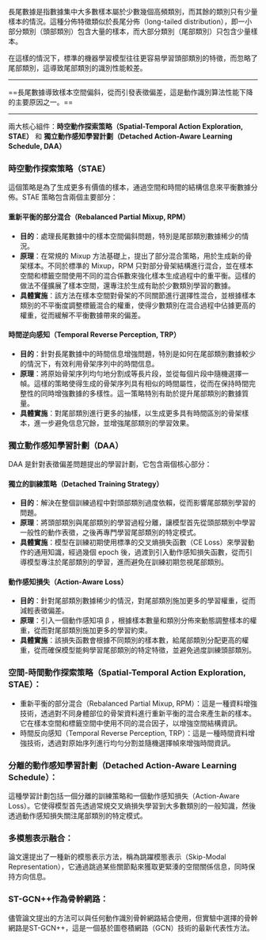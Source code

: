 
長尾數據是指數據集中大多數樣本屬於少數幾個高頻類別，而其餘的類別只有少量樣本的情況。這種分佈特徵類似於長尾分佈（long-tailed distribution），即一小部分類別（頭部類別）包含大量的樣本，而大部分類別（尾部類別）只包含少量樣本。

在這樣的情況下，標準的機器學習模型往往更容易學習頭部類別的特徵，而忽略了尾部類別，這導致尾部類別的識別性能較差。


-----


==長尾數據導致樣本空間偏斜，從而引發表徵偏差，這是動作識別算法性能下降的主要原因之一。==


---

兩大核心組件：**時空動作探索策略（Spatial-Temporal Action Exploration, STAE）** 和 **獨立動作感知學習計劃（Detached Action-Aware Learning Schedule, DAA）**


### **時空動作探索策略（STAE）**

這個策略是為了生成更多有價值的樣本，通過空間和時間的結構信息來平衡數據分佈。STAE 策略包含兩個主要部分：

#### **重新平衡的部分混合（Rebalanced Partial Mixup, RPM）**

- **目的**：處理長尾數據中的樣本空間偏斜問題，特別是尾部類別數據稀少的情況。
- **原理**：在常規的 Mixup 方法基礎上，提出了部分混合策略，用於生成新的骨架樣本。不同於標準的 Mixup，RPM 只對部分骨架結構進行混合，並在樣本空間和標籤空間使用不同的混合係數來強化樣本生成過程中的重平衡。這樣的做法不僅擴展了樣本空間，還專注於生成有助於少數類別學習的數據。
- **具體實施**：該方法在樣本空間對骨架的不同關節進行選擇性混合，並根據樣本類別的不平衡度調整標籤混合的權重，使得少數類別在混合過程中佔據更高的權重，從而緩解不平衡數據帶來的偏差。

####  **時間逆向感知（Temporal Reverse Perception, TRP）**

- **目的**：針對長尾數據中的時間信息增強問題，特別是如何在尾部類別數據較少的情況下，有效利用骨架序列中的時間信息。
- **原理**：將原始骨架序列均勻地分割成等長片段，並從每個片段中隨機選擇一幀。這樣的策略使得生成的骨架序列具有相似的時間屬性，從而在保持時間完整性的同時增強數據的多樣性。這一策略特別有助於提升尾部類別的數據質量。
- **具體實施**：對尾部類別進行更多的抽樣，以生成更多具有時間區別的骨架樣本，進一步避免信息冗餘，並增強尾部類別的學習效果。

### **獨立動作感知學習計劃（DAA）**

DAA 是針對表徵偏差問題提出的學習計劃，它包含兩個核心部分：

#### **獨立的訓練策略（Detached Training Strategy）**

- **目的**：解決在整個訓練過程中對頭部類別過度依賴，從而影響尾部類別學習的問題。
- **原理**：將頭部類別與尾部類別的學習過程分離，讓模型首先從頭部類別中學習一般性的動作表徵，之後再專門學習尾部類別的特定模式。
- **具體實施**：模型在訓練初期使用標準的交叉熵損失函數（CE Loss）來學習動作的通用知識，經過幾個 epoch 後，過渡到引入動作感知損失函數，從而引導模型專注於尾部類別的學習，進而避免在訓練初期忽視尾部類別。

#### **動作感知損失（Action-Aware Loss）**

- **目的**：針對尾部類別數據稀少的情況，對尾部類別施加更多的學習權重，從而減輕表徵偏差。
- **原理**：引入一個動作感知項 β ，根據樣本數量和類別分佈來動態調整樣本的權重，從而對尾部類別施加更多的學習約束。
- **具體實施**：該損失函數會根據不同類別的樣本數，給尾部類別分配更高的權重，從而確保模型能夠學習尾部類別的特定特徵，並避免過度訓練頭部類別。

### 空間-時間動作探索策略（Spatial-Temporal Action Exploration, STAE）：
- 重新平衡的部分混合（Rebalanced Partial Mixup, RPM）：這是一種資料增強技術，透過對不同身體部位的骨架資料進行重新平衡的混合來產生新的樣本。它在樣本空間和標籤空間中使用不同的混合因子，以增強空間結構資訊。
- 時間反向感知（Temporal Reverse Perception, TRP）：這是一種時間資料增強技術，透過對原始序列進行均勻分割並隨機選擇幀來增強時間資訊。
### 分離的動作感知學習計劃（Detached Action-Aware Learning Schedule）：
這種學習計劃包括一個分離的訓練策略和一個動作感知損失（Action-Aware Loss）。它使得模型首先透過常規交叉熵損失學習到大多數類別的一般知識，然後透過動作感知損失關注尾部類別的特定模式。
### 多模態表示融合：
論文還提出了一種新的模態表示方法，稱為跳躍模態表示（Skip-Modal Representation），它通過跳過某些關節點來獲取更緊湊的空間關係信息，同時保持方向信息。
### ST-GCN++作為骨幹網路：
儘管論文提出的方法可以與任何動作識別骨幹網路結合使用，但實驗中選擇的骨幹網路是ST-GCN++，這是一個基於圖卷積網路（GCN）技術的最新代表性方法。